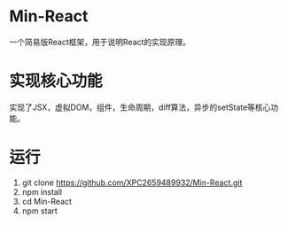 # Min-React
一个简易版React框架，用于说明React的实现原理。

# 实现核心功能

实现了JSX，虚拟DOM，组件，生命周期，diff算法，异步的setState等核心功能。

# 运行

1. git clone https://github.com/XPC2659489932/Min-React.git
2. npm install
3. cd Min-React
4. npm start
